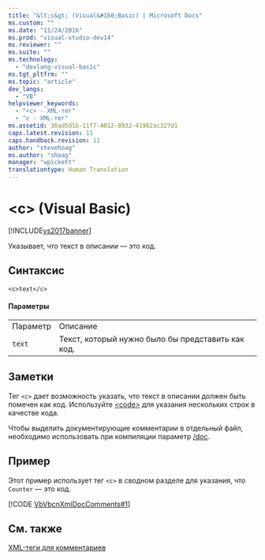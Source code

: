 ```yaml
---
title: "&lt;c&gt; (Visual&#160;Basic) | Microsoft Docs"
ms.custom: ""
ms.date: "11/24/2016"
ms.prod: "visual-studio-dev14"
ms.reviewer: ""
ms.suite: ""
ms.technology: 
  - "devlang-visual-basic"
ms.tgt_pltfrm: ""
ms.topic: "article"
dev_langs: 
  - "VB"
helpviewer_keywords: 
  - "<c> - XML-тег"
  - "c - XML-тег"
ms.assetid: 36ad5d1b-11f7-4012-8932-41962ac327d1
caps.latest.revision: 11
caps.handback.revision: 11
author: "stevehoag"
ms.author: "shoag"
manager: "wpickett"
translationtype: Human Translation
---
```

# &lt;c&gt; (Visual&#160;Basic)
[!INCLUDE[vs2017banner](../../../csharp/includes/vs2017banner.md)]

Указывает, что текст в описании — это код.  
  
## Синтаксис  
  
```  
<c>text</c>  
```  
  
#### Параметры  
  
|||  
|-|-|  
|Параметр|Описание|  
|`text`|Текст, который нужно было бы представить как код.|  
  
## Заметки  
 Тег `<c>` дает возможность указать, что текст в описании должен быть помечен как код.  Используйте [\<code\>](../../../visual-basic/language-reference/xmldoc/code.md) для указания нескольких строк в качестве кода.  
  
 Чтобы выделить документирующие комментарии в отдельный файл, необходимо использовать при компиляции параметр [\/doc](../../../visual-basic/reference/command-line-compiler/doc.md).  
  
## Пример  
 Этот пример использует тег `<c>` в сводном разделе для указания, что `Counter` — это код.  
  
 [!CODE [VbVbcnXmlDocComments#1](../CodeSnippet/VS_Snippets_VBCSharp/VbVbcnXmlDocComments#1)]  
  
## См. также  
 [XML\-теги для комментариев](../../../visual-basic/language-reference/xmldoc/recommended-xml-tags-for-documentation-comments.md)